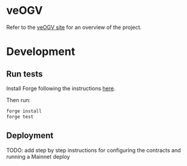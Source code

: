 # veOGV
Refer to the [veOGV site](https://originprotocol.gitbub.io/veogv) for an overview of the project.

# Development

## Run tests
Install Forge following the instructions [here](https://book.getfoundry.sh/forge/).

Then run:
```sh
forge install
forge test
```

## Deployment
TODO: add step by step instructions for configuring the contracts and running a Mainnet deploy